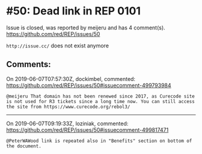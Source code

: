 
#50: Dead link in REP 0101
================================================================================
Issue is closed, was reported by meijeru and has 4 comment(s).
<https://github.com/red/REP/issues/50>

`http://issue.cc/` does not exist anymore


Comments:
--------------------------------------------------------------------------------

On 2019-06-07T07:57:30Z, dockimbel, commented:
<https://github.com/red/REP/issues/50#issuecomment-499793984>

    @meijeru That domain has not been renewed since 2017, as Curecode site is not used for R3 tickets since a long time now. You can still access the site from https://www.curecode.org/rebol3/

--------------------------------------------------------------------------------

On 2019-06-07T09:19:33Z, loziniak, commented:
<https://github.com/red/REP/issues/50#issuecomment-499817471>

    @PeterWAWood link is repeated also in "Benefits" section on bottom of the document.

